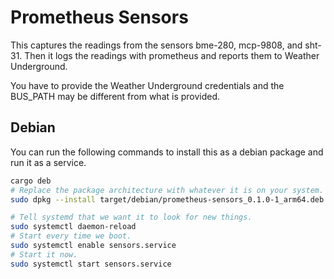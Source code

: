 # Prometheus Sensors

This captures the readings from the sensors bme-280, mcp-9808, and sht-31.
Then it logs the readings with prometheus and reports them to Weather
Underground.

You have to provide the Weather Underground credentials and the BUS_PATH may
be different from what is provided.

## Debian

You can run the following commands to install this as a debian package and run
it as a service.

```sh
cargo deb
# Replace the package architecture with whatever it is on your system.
sudo dpkg --install target/debian/prometheus-sensors_0.1.0-1_arm64.deb

# Tell systemd that we want it to look for new things.
sudo systemctl daemon-reload
# Start every time we boot.
sudo systemctl enable sensors.service
# Start it now.
sudo systemctl start sensors.service
```
